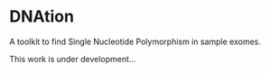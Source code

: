 # DNAtion
A toolkit to find Single Nucleotide Polymorphism in sample exomes.

This work is under development...